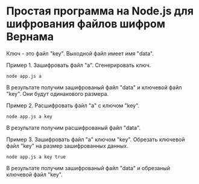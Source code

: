 # Простая программа на Node.js для шифрования файлов шифром Вернама

Ключ - это файл "key".
Выходной файл имеет имя "data".

Пример 1. Зашифровать файл "a". Сгенерировать ключ.
```
node app.js a
```
В результате получим зашифрованый файл "data" и ключевой файл "key". Они будут одинакового размера.

Пример 2. Расшифровать файл "a" с ключом "key".
```
node app.js a key
```
В результате получим расшифрованый файл "data".

Пример 3. Зашифровать файл "a" ключом "key". Обрезать ключевой файл "key" на размер зашифрованных данных.
```
node app.js a key true
```
В результате получим зашифрованый файл "data" и обрезаный ключевой файл "key".

